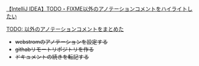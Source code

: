 [【IntelliJ IDEA】TODO・FIXME以外のアノテーションコメントをハイライトしたい](https://qiita.com/y_sone/items/6fd9004b5dcd116b37df)

[TODO: 以外のアノテーションコメントをまとめた](https://qiita.com/taka-kawa/items/673716d77795c937d422)

- ~~webstromのアノテーションを設定する~~
- ~~githabリモートリポジトリを作る~~
- ~~ドキュメントの続きを転記する~~